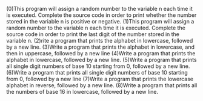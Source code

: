 (0)This program will assign a random number to the variable n each time it is executed. Complete the source code in order to print whether the number stored in the variable n is positive or negative.
(1)This program will assign a random number to the variable n each time it is executed. Complete the source code in order to print the last digit of the number stored in the variable n.
(2)rite a program that prints the alphabet in lowercase, followed by a new line.
(3)Write a program that prints the alphabet in lowercase, and then in uppercase, followed by a new line
(4)Write a program that prints the alphabet in lowercase, followed by a new line.
(5)Write a program that prints all single digit numbers of base 10 starting from 0, followed by a new line.
(6)Write a program that prints all single digit numbers of base 10 starting from 0, followed by a new line
(7)Write a program that prints the lowercase alphabet in reverse, followed by a new line.
(8)Write a program that prints all the numbers of base 16 in lowercase, followed by a new line.




